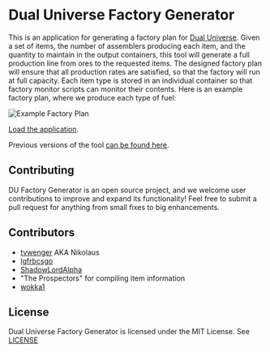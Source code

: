 # Dual Universe Factory Generator

This is an application for generating a factory plan for [Dual
Universe](https://www.dualuniverse.game/). Given a set of items, the
number of assemblers producing each item, and the quantity to maintain
in the output containers, this tool will generate a full production
line from ores to the requested items. The designed factory plan will
ensure that all production rates are satisfied, so that the factory
will run at full capacity. Each item type is stored in an individual
container so that factory monitor scripts can monitor their contents.
Here is an example factory plan, where we produce each type of fuel:

![Example Factory Plan](./src/assets/example-map.svg)

[Load the
application](https://jaybizz.github.io/du-factory-generator/).

Previous versions of the tool [can be found here](https://tvwenger.github.io/du-factory-generator/).

## Contributing

DU Factory Generator is an open source project, and we welcome user
contributions to improve and expand its functionality! Feel free to
submit a pull request for anything from small fixes to big enhancements.

## Contributors

-   [tvwenger](https://github.com/tvwenger) AKA Nikolaus
-   [lgfrbcsgo](https://github.com/lgfrbcsgo)
-   [ShadowLordAlpha](https://github.com/ShadowLordAlpha)
-   "The Prospectors" for compiling item information
-   [wokka1](https://github.com/wokka1)

## License

Dual Universe Factory Generator is licensed under the MIT License.
See [LICENSE](./LICENSE)
